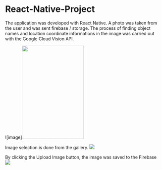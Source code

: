 # React-Native-Project
The application was developed with React Native. A photo was taken from the user and was sent firebase / storage. The process of finding object names and location coordinate informations in the image was carried out with the Google Cloud Vision API.

![image]<img src=https://user-images.githubusercontent.com/46785635/186418629-07d1bc3e-56a3-426e-b925-cd70e9d924f5.png width="200" height="300">


Image selection is done from the gallery.
![](https://user-images.githubusercontent.com/46785635/186419456-b66418b1-7b5f-4351-8e31-f6d506322dcb.png)


By clicking the Upload Image button, the image was saved to the Firebase
![](https://user-images.githubusercontent.com/46785635/186419619-eb975fe1-4eeb-4b7b-88a1-3643b66b6b54.png)
